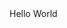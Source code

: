 <!DOCTYPE html>
<html lang="en">
<head>	
<title>My First HTML5 Web Page</title>
<meta charset="utf-8">
</head>
<body>
Hello World
</body>
</html>
